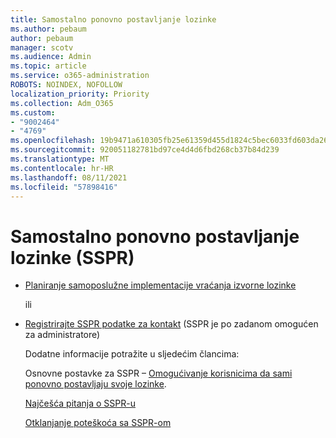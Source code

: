 ```yaml
---
title: Samostalno ponovno postavljanje lozinke
ms.author: pebaum
author: pebaum
manager: scotv
ms.audience: Admin
ms.topic: article
ms.service: o365-administration
ROBOTS: NOINDEX, NOFOLLOW
localization_priority: Priority
ms.collection: Adm_O365
ms.custom:
- "9002464"
- "4769"
ms.openlocfilehash: 19b9471a610305fb25e61359d455d1824c5bec6033fd603da265af9333543ccc
ms.sourcegitcommit: 920051182781bd97ce4d4d6fbd268cb37b84d239
ms.translationtype: MT
ms.contentlocale: hr-HR
ms.lasthandoff: 08/11/2021
ms.locfileid: "57898416"
---
```

# <a name="self-service-password-reset-sspr"></a>Samostalno ponovno postavljanje lozinke (SSPR)

- [Planiranje samoposlužne implementacije vraćanja izvorne lozinke](https://go.microsoft.com/fwlink/?linkid=2142944)  

    ili
- [Registrirajte SSPR podatke za kontakt](https://mysignins.microsoft.com/security-info) (SSPR je po zadanom omogućen za administratore)

    Dodatne informacije potražite u sljedećim člancima:

    Osnovne postavke za SSPR – [Omogućivanje korisnicima da sami ponovno postavljaju svoje lozinke](https://docs.microsoft.com/microsoft-365/admin/add-users/let-users-reset-passwords).

    [Najčešća pitanja o SSPR-u](https://docs.microsoft.com/azure/active-directory/authentication/active-directory-passwords-faq)

    [Otklanjanje poteškoća sa SSPR-om](https://docs.microsoft.com/azure/active-directory/authentication/active-directory-passwords-troubleshoot)
